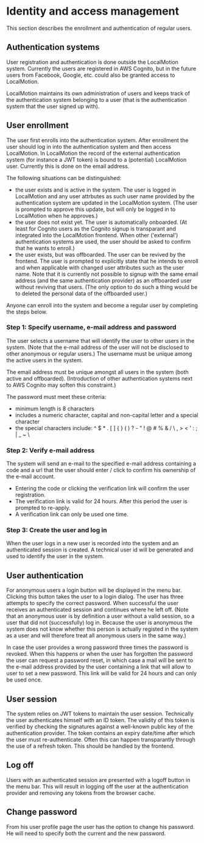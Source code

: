 # Identity and access management
This section describes the enrollment and authentication of regular users.

## Authentication systems
User registration and authentication is done outside the LocalMotion system. Currently the users are registered in AWS Cognito, but in the 
future users from Facebook, Google, etc. could also be granted access to LocalMotion.

LocalMotion maintains its own administration of users and keeps track of the authentication system belonging to a user (that is the authentication
system that the user signed up with).


## User enrollment
The user first enrolls into the authentication system. After enrollment the user should log in into the authentication system and then access
LocalMotion. 
In LocalMotion the record of the external authentication system (for instance a JWT token) is bound to a (potential) LocalMotion user. Currently this is
done on the email address.

The following situations can be distinguished:
- the user exists and is active in the system. The user is logged in LocalMotion and any user attrbutes as such user name provided by the authentication system 
are updated in the LocalMotion system. (The user is prompted to approve this update, but will only be logged in to LocalMotion when he approves.)
- the user does not exist yet. The user is automatically onboarded. (At least for Cognito users as the Cognito signup is transparant and integrated into the
  LocalMotion frontend. When other ('external') authentication systems are used, the user should be asked to confirm that he wants to enroll.)
- the user exists, but was offboarded. The user can be revived by the frontend. The user is prompted to explicitly state that he intends to enroll and when
  applicable with changed user attributes such as the user name. Note that it is currently not possible to signup with the same email address (and the same authentication provider) as an offboarded user without reviving that users. (The only option to do such a thing would be to deleted the personal data of the offboarded user.)


Anyone can enroll into the system and become a regular user by completing the steps below.

### Step 1: Specify username, e-mail address and password
The user selects a username that will identify the user to other users in the system. (Note that the
e-mail address of the user will not be disclosed to other anonymous or regular users.) The username
must be unique among the active users in the system.


The email address must be unique amongst all users in the system (both active and offboarded). (Introduction of other authentication systems
next to AWS Cognito may soften this constraint.)


The password must meet these criteria:
 - minimum length is 8 characters
 - includes a numeric character, capital and non-capital letter and a special character
 - the special characters include: ^ $ * . [ ] { } ( ) ? - " ! @ # % & / \\ , > < ' : ; | _ ~ \

### Step 2: Verify e-mail address
The system will send an e-mail to the specified e-mail address containing a code and a url that the
user should enter / click to confirm his ownership of the e-mail account.
- Entering the code or clicking the verification link will confirm the user registration.
- The verification link is valid for 24 hours. After this period the user is prompted to re-apply.
- A verification link can only be used one time.

### Step 3: Create the user and log in
When the user logs in a new user is recorded into the system and an authenticated session is created.
A technical user id will be generated and used to identify the user in the system. 


## User authentication
For anonymous users a login button will be displayed in the menu bar. Clicking this button takes the user
to a login dialog. The user has three attempts to specify the correct password. When successful the user
receives an authenticated session and continues where he left off.
(Note that an anonymous user is by definition a user without a valid session, so a user that did not (successfully) log in. Because the user is 
anonymous the system does not know whether this person is actually registed in the system as a user and will therefore treat all anonymous users in the same way.)

In case the user provides a wrong password three times the password is revoked. When this happens or when the
user has forgotten the password the user can request a password reset, in which case a mail will be sent to
the e-mail address provided by the user containing a link that will allow to user to set a new password. This link will be
valid for 24 hours and can only be used once.

## User session
The system relies on JWT tokens to maintain the user session. Technically the user authenticates himself with an ID token.
The validity of this token is verified by checking the signatures against a well-known public key of the authentication provider.
The token contains an expiry date/time after which the user must re-authenticate. Often this can happen transparantly through
the use of a refresh token. This should be handled by the frontend.

## Log off
Users with an authenticated session are presented with a logoff button in the
menu bar. This will result in logging off the user at the authentication provider and removing any tokens from the browser cache.

## Change password
From his user profile page the user has the option to change his password.
He will need to specify both the current and the new password.
